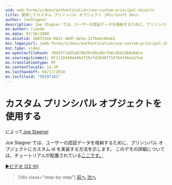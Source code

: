 ```yaml
---
uid: web-forms/videos/authentication/use-custom-principal-objects
title: 使用してカスタム プリンシパル オブジェクト |Microsoft Docs
author: JoeStagner
description: Joe Stagner では、ユーザーの認証データを格納するために、プリンシパル オブジェクトにカスタム id を実装する方法を示します。 詳細については、このデモでは、.
ms.author: riande
ms.date: 07/16/2008
ms.assetid: 368733eb-0822-4b97-8e5a-127be6c88a61
msc.legacyurl: /web-forms/videos/authentication/use-custom-principal-objects
msc.type: video
ms.openlocfilehash: 3995ff1dd5a670b39c90c86cf68c85b19b6db0ce
ms.sourcegitcommit: 0f1119340e4464720cfd16d0ff15764746ea1fea
ms.translationtype: MT
ms.contentlocale: ja-JP
ms.lasthandoff: 04/17/2019
ms.locfileid: "59397181"
---
```

# <a name="use-custom-principal-objects"></a>カスタム プリンシパル オブジェクトを使用する

によって[Joe Stagner](https://github.com/JoeStagner)

Joe Stagner では、ユーザーの認証データを格納するために、プリンシパル オブジェクトにカスタム id を実装する方法を示します。 このデモの詳細については、チュートリアルが配置されている[ここです。](../../overview/older-versions-security/introduction/forms-authentication-configuration-and-advanced-topics-vb.md)

[&#9654;ビデオ (22 分)](https://channel9.msdn.com/Blogs/ASP-NET-Site-Videos/use-custom-principal-objects)

> [!div class="step-by-step"]
> [前へ](add-custom-data-to-the-authentication-method.md)
> [次へ](understanding-aspnet-memberships.md)
